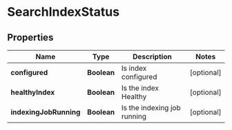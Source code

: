
# SearchIndexStatus

## Properties
Name | Type | Description | Notes
------------ | ------------- | ------------- | -------------
**configured** | **Boolean** | Is index configured |  [optional]
**healthyIndex** | **Boolean** | Is the index Healthy |  [optional]
**indexingJobRunning** | **Boolean** | Is the indexing job running |  [optional]



